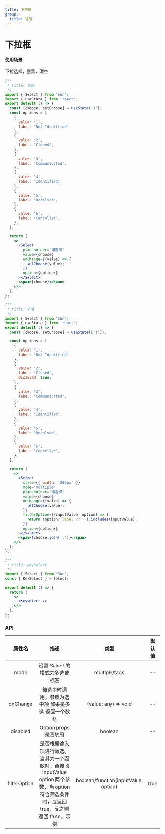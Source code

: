 ```yaml
---
title: 下拉框
group:
  title: 通用
---
```


# 下拉框

#### 使用场景

下拉选择，搜索，清空

```jsx
/**
 * title: 单选
 */
import { Select } from 'Sun';
import { useState } from 'react';
export default () => {
  const [choose, setChoose] = useState('1');
  const options = [
    {
      value: '1',
      label: 'Not Identified',
    },
    {
      value: '2',
      label: 'Closed',
    },
    {
      value: '3',
      label: 'Communicated',
    },
    {
      value: '4',
      label: 'Identified',
    },
    {
      value: '5',
      label: 'Resolved',
    },
    {
      value: '6',
      label: 'Cancelled',
    },
  ];

  return (
    <>
      <Select
        placeholder="请选择"
        value={choose}
        onChange={(value) => {
          setChoose(value);
        }}
        option={options}
      ></Select>
      <span>{choose}</span>
    </>
  );
};
```

```jsx
/**
 * title: 多选
 */
import { Select } from 'Sun';
import { useState } from 'react';
export default () => {
  const [choose, setChoose] = useState(['1']);

  const options = [
    {
      value: '1',
      label: 'Not Identified',
    },
    {
      value: '2',
      label: 'Closed',
      disabled: true,
    },
    {
      value: '3',
      label: 'Communicated',
    },
    {
      value: '4',
      label: 'Identified',
    },
    {
      value: '5',
      label: 'Resolved',
    },
    {
      value: '6',
      label: 'Cancelled',
    },
  ];

  return (
    <>
      <Select
        style={{ width: '200px' }}
        mode="multiple"
        placeholder="请选择"
        value={choose}
        onChange={(value) => {
          setChoose(value);
        }}
        filterOption={(inputValue, option) => {
          return (option?.label ?? '').includes(inputValue);
        }}
        option={options}
      ></Select>
      <span>{choose.join(',')}</span>
    </>
  );
};
```

```jsx
/**
 * title: KeySelect
 */
import { Select } from 'Sun';
const { KeySelect } = Select;

export default () => {
  return (
    <>
      <KeySelect />
    </>
  );
};
```

### API

|    属性名    |                                                                    描述                                                                    |                 类型                 | 默认值 |
| :----------: | :----------------------------------------------------------------------------------------------------------------------------------------: | :----------------------------------: | :----: |
|     mode     |                                                       设置 Select 的模式为多选或标签                                                       |            multiple/tags             |   --   |
|   onChange   |                                             被选中时调用，参数为选中项 如果是多选 返回一个数组                                             |         (value: any) => void         |   --   |
|   disabled   |                                                           Option props 是否禁用                                                            |               boolean                |   --   |
| filterOption | 是否根据输入项进行筛选。当其为一个函数时，会接收 inputValue option 两个参数，当 option 符合筛选条件时，应返回 true，反之则返回 false。示例 | boolean/function(inputValue, option) |  true  |
